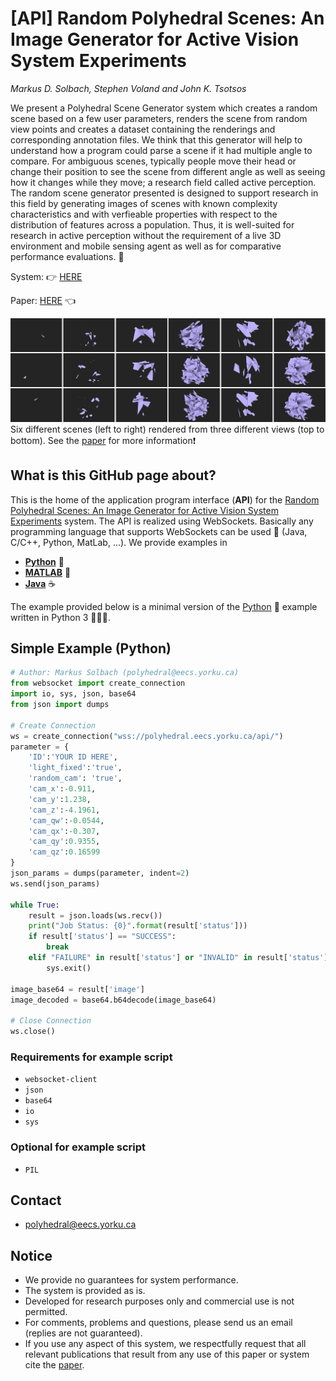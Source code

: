 # [API] Random Polyhedral Scenes: An Image Generator for Active Vision System Experiments
_Markus D. Solbach, Stephen Voland and John K. Tsotsos_

We present a Polyhedral Scene Generator system which creates a random scene based on a few user parameters, renders the scene from random view points and creates a dataset containing the renderings and corresponding annotation files. We think that this generator will help to understand how a program could parse a scene if it had multiple angle to compare. For ambiguous scenes, typically people move their head or change their position to see the scene from different angle as well as seeing how it changes while they move; a research field called active perception. The random scene generator presented is designed to support research in this field by generating images of scenes with known complexity characteristics and with verfieable properties with respect to the distribution of features across a population. Thus, it is well-suited for research in active perception without the requirement of a live 3D environment and mobile sensing agent as well as for comparative performance evaluations. :rocket:

System: :point_right: [HERE](http://polyhedral.eecs.yorku.ca)

Paper: [HERE](https://arxiv.org) :point_left:

![Example Scenes](/img/scenes.jpg)
Six different scenes (left to right) rendered from three different views (top to bottom). See the [paper](https://arxiv.org) for more information:heavy_exclamation_mark:

## What is this GitHub page about?
This is the home of the application program interface (**API**) for the [Random Polyhedral Scenes: An Image Generator for Active Vision System Experiments](http://polyhedral.eecs.yorku.ca) system.
The API is realized using WebSockets. Basically any programming language that supports WebSockets can be used :tada: (Java, C/C++, Python, MatLab, ...).
We provide examples in 

* [**Python**](https://github.com/solbach/polyhedral/tree/master/Python) :snake:
* [**MATLAB**](https://github.com/solbach/polyhedral/tree/master/MATLAB) :microscope: 
* [**Java**](https://github.com/solbach/polyhedral/tree/master/Java) :coffee:

The example provided below is a minimal version of the [Python](https://github.com/solbach/polyhedral/tree/master/Python) :snake: example written in Python 3 :snake::snake::snake:.

## Simple Example (Python)
```python
# Author: Markus Solbach (polyhedral@eecs.yorku.ca)
from websocket import create_connection
import io, sys, json, base64
from json import dumps

# Create Connection
ws = create_connection("wss://polyhedral.eecs.yorku.ca/api/")
parameter = {
    'ID':'YOUR ID HERE',
    'light_fixed':'true',
    'random_cam': 'true',
    'cam_x':-0.911,
    'cam_y':1.238,
    'cam_z':-4.1961,
    'cam_qw':-0.0544,
    'cam_qx':-0.307,
    'cam_qy':0.9355,
    'cam_qz':0.16599
}
json_params = dumps(parameter, indent=2)
ws.send(json_params)

while True:
    result = json.loads(ws.recv())
    print("Job Status: {0}".format(result['status']))
    if result['status'] == "SUCCESS":
        break
    elif "FAILURE" in result['status'] or "INVALID" in result['status']:
        sys.exit()

image_base64 = result['image']
image_decoded = base64.b64decode(image_base64)

# Close Connection
ws.close()
```
### Requirements for example script
* ```websocket-client```
* ```json```
* ```base64```
* ```io```
* ```sys```

### Optional for example script
* ```PIL```

## Contact
* polyhedral@eecs.yorku.ca

## Notice
* We provide no guarantees for system performance.
* The system is provided as is.
* Developed for research purposes only and commercial use is not permitted.
* For comments, problems and questions, please send us an email (replies are not guaranteed).
* If you use any aspect of this system, we respectfully request that all relevant publications that result from any use of this paper or system cite the [paper](https://arxiv.org).